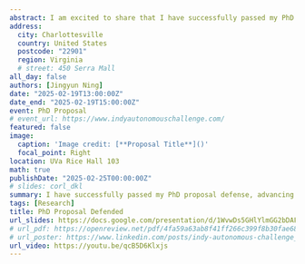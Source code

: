 ```yaml
---
abstract: I am excited to share that I have successfully passed my PhD proposal defense! My research focuses on machine learning-based and model-based vehicle dynamics and control, with an emphasis on Gaussian Process (GP) modeling for autonomous racing vehicles. In my proposal, I explored how GP can be leveraged to enhance vehicle dynamics predictions by correcting model mismatches, and I discussed its potential applications in high-speed autonomous racing and uncertainty-aware control. This milestone marks a significant step toward completing my PhD, and I look forward to refining my research further as I work toward my dissertation.
address:
  city: Charlottesville
  country: United States
  postcode: "22901"
  region: Virginia
  # street: 450 Serra Mall
all_day: false
authors: [Jingyun Ning]
date: "2025-02-19T13:00:00Z"
date_end: "2025-02-19T15:00:00Z"
event: PhD Proposal
# event_url: https://www.indyautonomouschallenge.com/
featured: false
image:
  caption: 'Image credit: [**Proposal Title**]()'
  focal_point: Right
location: UVa Rice Hall 103
math: true
publishDate: "2025-02-25T00:00:00Z"
# slides: corl_dkl
summary: I have successfully passed my PhD proposal defense, advancing my research on machine learning-based and model-based vehicle dynamics and control.
tags: [Research]
title: PhD Proposal Defended
url_slides: https://docs.google.com/presentation/d/1WvwDs5GHlYlmGG2bDAFGKFdUxsPhs8Jy/edit?usp=sharing&ouid=102446797087350617558&rtpof=true&sd=true
# url_pdf: https://openreview.net/pdf/4fa59a63ab8f41ff266c399f8b30fae68463a33e.pdf
# url_poster: https://www.linkedin.com/posts/indy-autonomous-challenge_nosteeringwheelnoproblem-autonomousracing-activity-7095868953733844992-I9UT/?trk=public_profile_like_view
url_video: https://youtu.be/qcB5D6Klxjs
---
```


<!-- {{% callout note %}}
Click on the **Slides** button above to view the built-in slides feature.
{{% /callout %}}

Slides can be added in a few ways:

- **Create** slides using Wowchmey's [*Slides*](https://wowchemy.com/docs/managing-content/#create-slides) feature and link using `slides` parameter in the front matter of the talk file
- **Upload** an existing slide deck to `static/` and link using `url_slides` parameter in the front matter of the talk file
- **Embed** your slides (e.g. Google Slides) or presentation video on this page using [shortcodes](https://wowchemy.com/docs/writing-markdown-latex/).

Further talk details can easily be added to this page using *Markdown* and $\rm \LaTeX$ math code. -->
